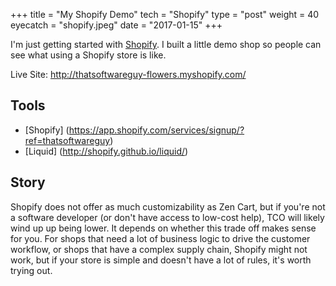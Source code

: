 +++
title = "My Shopify Demo"
tech = "Shopify"
type = "post"
weight = 40
eyecatch = "shopify.jpeg"
date = "2017-01-15"
+++

I'm just getting started with [Shopify](https://app.shopify.com/services/signup/?ref=thatsoftwareguy).  I built a little demo shop so 
people can see what using a Shopify store is like. 

Live Site: <http://thatsoftwareguy-flowers.myshopify.com/>

## Tools
* [Shopify] (https://app.shopify.com/services/signup/?ref=thatsoftwareguy)
* [Liquid] (http://shopify.github.io/liquid/)

## Story
Shopify does not offer as much customizability as Zen Cart, but 
if you're not a software developer (or don't have access to low-cost help), TCO
will likely wind up up being lower.   It depends on whether this 
trade off makes sense for you.  For shops that need a lot of business logic
to drive the customer workflow, or shops that have a complex supply chain, 
Shopify might not work, but if your store 
is simple and doesn't have a lot of rules, it's worth trying out.
